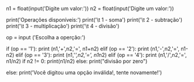 n1 = float(input('Digite um valor:'))
n2 = float(input('Digite um valor:'))

print('Operações disponíveis:')
print('\t 1 - soma')
print('\t 2 - subtração')
print('\t 3 - multiplicação')
print('\t 4 - divisão')

op = input ('Escolha a operção:')

if (op == '1'):
   print (n1,'+',n2,'=', n1+n2)
elif (op == '2'):
   print (n1,'-',n2,'=', n1-n2)
elif (op == '3'):
   print (n1,'*',n2,'=', n1*n2)
elif (op == '4'):
   print (n1,'/',n2,'=', n1/n2)
if n2 != 0:
    print(n1/n2)
else:
    print("divisão por zero")

else:
   print('Você digitou uma opção inválida!, tente novamente!')
   

